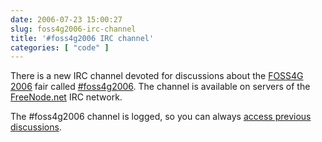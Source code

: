 ```yaml
---
date: 2006-07-23 15:00:27
slug: foss4g2006-irc-channel
title: '#foss4g2006 IRC channel'
categories: [ "code" ]
---
```


There is a new IRC channel devoted for discussions about the [FOSS4G 2006](http://www.foss4g2006.org/) fair called [#foss4g2006](irc://irc.freenode.net/foss4g2006).  The channel is available on servers of the [FreeNode.net](http://freenode.net) IRC network.






The #foss4g2006 channel is logged, so you can always [access previous discussions](http://logs.qgis.org/foss4g2006/).

